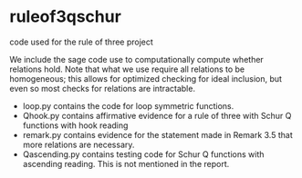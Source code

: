 # ruleof3qschur
code used for the rule of three project

We include the sage code use to computationally compute whether relations hold.
Note that what we use require all relations to be homogeneous; this allows for optimized checking for ideal inclusion, but even so most checks for relations are intractable.

*  loop.py contains the code for loop symmetric functions.
*  Qhook.py contains affirmative evidence for a rule of three with Schur Q functions with hook reading
*  remark.py contains evidence for the statement made in Remark 3.5 that more relations are necessary.
*  Qascending.py contains testing code for Schur Q functions with ascending reading. This is not mentioned in the report.

